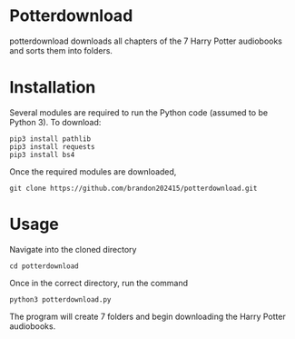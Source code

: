 # Potterdownload
potterdownload downloads all chapters of the 7 Harry Potter audiobooks and sorts them into folders.
# Installation
Several modules are required to run the Python code (assumed to be Python 3).
To download:
```
pip3 install pathlib
pip3 install requests
pip3 install bs4
```
Once the required modules are downloaded,
```
git clone https://github.com/brandon202415/potterdownload.git
```
# Usage
Navigate into the cloned directory
```
cd potterdownload
```
Once in the correct directory, run the command
```
python3 potterdownload.py
```
The program will create 7 folders and begin downloading the Harry Potter audiobooks.
